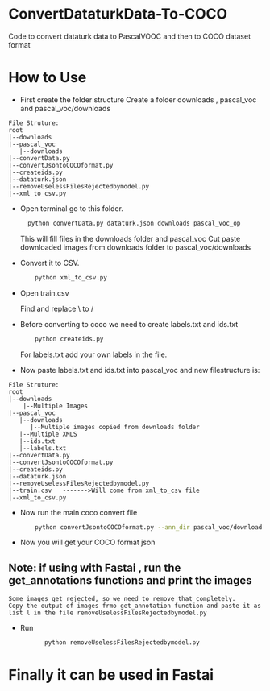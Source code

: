 # ConvertDataturkData-To-COCO
Code to convert dataturk data to PascalVOOC and then to COCO dataset format


# How to Use

- First create the folder structure
    Create a folder downloads , pascal_voc and pascal_voc/downloads
```
File Struture:
root
|--downloads
|--pascal_voc
   |--downloads
|--convertData.py
|--convertJsontoCOCOformat.py
|--createids.py
|--dataturk.json
|--removeUselessFilesRejectedbymodel.py
|--xml_to_csv.py
```

- Open terminal go to this folder.
  ```bash
    python convertData.py dataturk.json downloads pascal_voc_op
  ```
  This will fill files in the downloads folder and pascal_voc
  Cut paste downloaded images from downloads folder to pascal_voc/downloads
 
- Convert it to CSV.
  ```bash
      python xml_to_csv.py
  ```
- Open train.csv

    Find and replace \ to / 
    
- Before converting to coco we need to create labels.txt and ids.txt
  ```bash
      python createids.py
  ```
  For labels.txt add your own labels in the file.
 
- Now paste labels.txt and ids.txt into pascal_voc and new filestructure is:

```
File Struture:
root
|--downloads
    |--Multiple Images
|--pascal_voc
   |--downloads
      |--Multiple images copied from downloads folder
   |--Multiple XMLS
   |--ids.txt
   |--labels.txt
|--convertData.py
|--convertJsontoCOCOformat.py
|--createids.py
|--dataturk.json
|--removeUselessFilesRejectedbymodel.py
|--train.csv   ------->Will come from xml_to_csv file
|--xml_to_csv.py
```

- Now run the main coco convert file

  ```bash
      python convertJsontoCOCOformat.py --ann_dir pascal_voc/downloads --ann_ids pascal_voc/ids.txt --labels pascal_voc/labels.txt --output mainout.json
  ```
  
 - Now you will get your COCO format json
 
 
 ## Note: if using with Fastai , run the get_annotations functions and print the images
    Some images get rejected, so we need to remove that completely.
    Copy the output of images frmo get_annotation function and paste it as list l in the file removeUselessFilesRejectedbymodel.py
    
- Run 
```bash
          python removeUselessFilesRejectedbymodel.py
```


# Finally it can be used in Fastai
